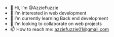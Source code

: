 - 👋 Hi, I’m @AzzieFuzzie
- 👀 I’m interested in web development 
- 🌱 I’m currently learning Back end development
- 💞️ I’m looking to collaborate on web projects
- 📫 How to reach me: azziefuzzie01@gmail.com

<!---
AzzieFuzzie/AzzieFuzzie is a ✨ special ✨ repository because its `README.md` (this file) appears on your GitHub profile.
You can click the Preview link to take a look at your changes.
--->

